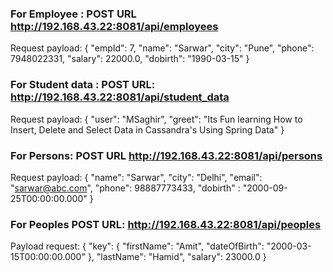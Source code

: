 ### For Employee : POST URL http://192.168.43.22:8081/api/employees
Request payload:
{
    "empId": 7,
    "name": "Sarwar",
    "city": "Pune",
    "phone": 7948022331,
    "salary": 22000.0,
    "dobirth": "1990-03-15"
}


### For Student data : POST URL: http://192.168.43.22:8081/api/student_data
Request payload:
{
	"user": "MSaghir",
	"greet": "Its Fun learning How to Insert, Delete and Select Data in Cassandra's Using Spring Data"
}

### For Persons: POST URL http://192.168.43.22:8081/api/persons
Request payload:
{
    "name": "Sarwar",
    "city": "Delhi",
    "email": "sarwar@abc.com",
    "phone": 98887773433,
    "dobirth" : "2000-09-25T00:00:00.000"
}

### For Peoples POST URL: http://192.168.43.22:8081/api/peoples
Payload request:
{
    "key": {
        "firstName": "Amit",
        "dateOfBirth": "2000-03-15T00:00:00.000"
    },
    "lastName": "Hamid",
    "salary": 23000.0
}



